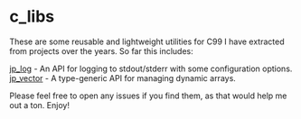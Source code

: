 # c_libs

These are some reusable and lightweight utilities for C99 I have extracted from projects over the years. So far this includes:

[jp_log](jp_log.h) - An API for logging to stdout/stderr with some configuration options.  
[jp_vector](jp_vector.h) - A type-generic API for managing dynamic arrays.

Please feel free to open any issues if you find them, as that would help me out a ton. Enjoy!
